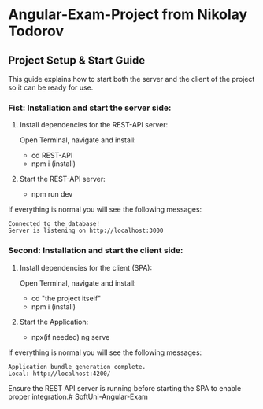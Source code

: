 # Angular-Exam-Project from Nikolay Todorov

## Project Setup & Start Guide

This guide explains how to start both the server and the client of the project so it can be ready for use.

### Fist: Installation and start the server side:

1. Install dependencies for the REST-API server:

    Open Terminal, navigate and install:
    - cd REST-API
    - npm i (install)

3. Start the REST-API server:
    - npm run dev

If everything is normal you will see the following messages:

    Connected to the database!
    Server is listening on http://localhost:3000
    

### Second: Installation and start the client side:

1. Install dependencies for the client (SPA):

    Open Terminal, navigate and install:
    - cd "the project itself"
    - npm i (install)

3. Start the Application:
    - npx(if needed) ng serve

If everything is normal you will see the following messages:

    Application bundle generation complete.
    Local: http://localhost:4200/

Ensure the REST API server is running before starting the SPA to enable proper integration.# SoftUni-Angular-Exam
